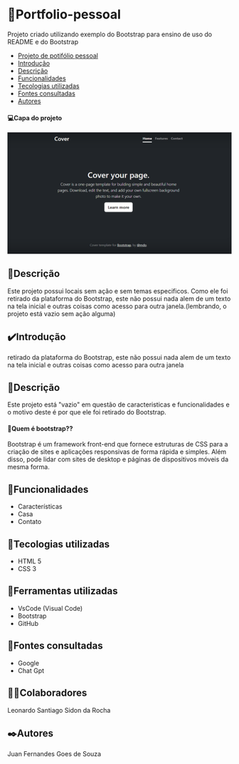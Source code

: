 # 📖Portfolio-pessoal

Projeto criado utilizando exemplo do Bootstrap para ensino de uso do README e do Bootstrap

* [Projeto de potifólio pessoal](#Projeto-de-portifolio-pessoal)
* [Introdução](#introdução)  
* [Descrição](#descrição)    
* [Funcionalidades](#funcionalidades)  
* [Tecologias utilizadas](#tecologias-utilizadas)  
* [Fontes consultadas](#fontes-consultadas)  
* [Autores](#autores)  

#### 💻Capa do projeto
![Capa do projeto](img/capa.png)

## 📄Descrição 
Este projeto possui locais sem ação e sem temas especificos. Como ele foi retirado da plataforma do Bootstrap, este não possui nada alem de um texto na tela inicial e outras coisas como acesso para outra janela.(lembrando, o projeto está vazio sem ação alguma)

## ✔️Introdução
retirado da plataforma do Bootstrap, este não possui nada alem de um texto na tela inicial e outras coisas como acesso para outra janela

## 📄Descrição
Este projeto está "vazio" em questão de caracteristicas e funcionalidades e o motivo deste é por que ele foi retirado do Bootstrap.

#### 🤨Quem é bootstrap??
Bootstrap é um framework front-end que fornece estruturas de CSS para a criação de sites e aplicações responsivas de forma rápida e simples. Além disso, pode lidar com sites de desktop e páginas de dispositivos móveis da mesma forma.


## 👾Funcionalidades
* Características
* Casa
* Contato 
## 🤖Tecologias utilizadas
* HTML 5
* CSS 3
## 🔧Ferramentas utilizadas
* VsCode (Visual Code)
* Bootstrap
* GitHub
## 🔗Fontes consultadas
* Google 
* Chat Gpt

## 🤜🤛Colaboradores
Leonardo Santiago Sidon da Rocha

## ✒️Autores
Juan Fernandes Goes de Souza